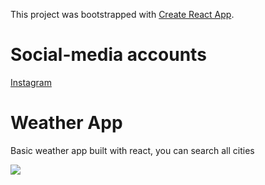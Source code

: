 This project was bootstrapped with [Create React App](https://github.com/facebook/create-react-app).

# Social-media accounts
[Instagram](https://www.instagram.com/rahul_rathee7/)

# Weather App
Basic weather app built with react, you can search all cities

![](screenshot.png)

